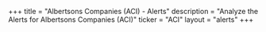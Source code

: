 +++
title = "Albertsons Companies (ACI) - Alerts"
description = "Analyze the Alerts for Albertsons Companies (ACI)"
ticker = "ACI"
layout = "alerts"
+++

